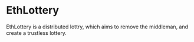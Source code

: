 # EthLottery

EthLottery is a distributed lottry, which aims to remove the middleman, and create a trustless lottery.
